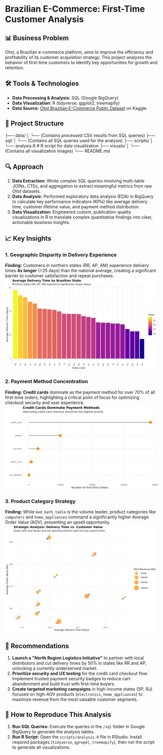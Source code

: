 # Brazilian E-Commerce: First-Time Customer Analysis

## 📊 Business Problem
Olist, a Brazilian e-commerce platform, aims to improve the efficiency and profitability of its customer acquisition strategy. This project analyzes the behavior of first-time customers to identify key opportunities for growth and retention.

## 🛠️ Tools & Technologies
- **Data Processing & Analysis:** SQL (Google BigQuery)
- **Data Visualization:** R (tidyverse, ggplot2, treemapify)
- **Data Source:** [Olist Brazilian E-Commerce Public Dataset](https://www.kaggle.com/datasets/olistbr/brazilian-ecommerce) on Kaggle

## 📁 Project Structure
├── data/
│ └── (Contains processed CSV results from SQL queries)
├── sql/
│ └── (Contains all SQL queries used for the analysis)
├── scripts/
│ └── analysis.R # R script for data visualization
├── visuals/
│ └── (Contains all visualization images)
└── README.md


## 🔍 Approach
1.  **Data Extraction:** Wrote complex SQL queries involving multi-table JOINs, CTEs, and aggregation to extract meaningful metrics from raw Olist datasets.
2.  **Data Analysis:** Performed exploratory data analysis (EDA) in BigQuery to calculate key performance indicators (KPIs) like average delivery time, customer lifetime value, and payment method distribution.
3.  **Data Visualization:** Engineered custom, publication-quality visualizations in R to translate complex quantitative findings into clear, actionable business insights.

## 📈 Key Insights

### 1. Geographic Disparity in Delivery Experience
**Finding:** Customers in northern states (RR, AP, AM) experience delivery times **4x longer** (>25 days) than the national average, creating a significant barrier to customer satisfaction and repeat purchases.
![Delivery Time Analysis](visuals/delivery_times_by_state.png)

### 2. Payment Method Concentration
**Finding:** **Credit cards** dominate as the payment method for over 70% of all first-time orders, highlighting a critical point of focus for optimizing checkout security and user experience.
![Payment Method Analysis](visuals/payment_methods.png)

### 3. Product Category Strategy
**Finding:** While `bed_bath_table` is the volume leader, product categories like `computers` and `home_appliances` command a significantly higher Average Order Value (AOV), presenting an upsell opportunity.
![Strategic Overview](visuals/strategy_scatter_plot.png)

## 🚀 Recommendations
1.  **Launch a "North Region Logistics Initiative"** to partner with local distributors and cut delivery times by 50% in states like RR and AP, unlocking a currently underserved market.
2.  **Prioritize security and UX testing** for the credit card checkout flow. Implement trusted payment security badges to reduce cart abandonment and build trust with first-time buyers.
3.  **Create targeted marketing campaigns** in high-income states (SP, RJ) focused on high-AOV products (`electronics`, `home_appliances`) to maximize revenue from the most valuable customer segments.

## 🔄 How to Reproduce This Analysis
1.  **Run SQL Queries:** Execute the queries in the `/sql` folder in Google BigQuery to generate the analysis tables.
2.  **Run R Script:** Open the `scripts/analysis.R` file in RStudio. Install required packages (`tidyverse`, `ggrepel`, `treemapify`), then run the script to generate all visualizations.

